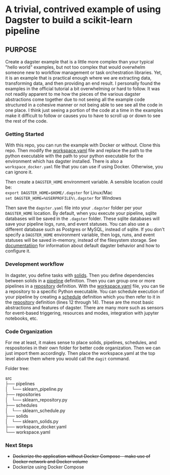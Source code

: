 # A trivial, contrived example of using Dagster to build a scikit-learn pipeline

## PURPOSE
Create a dagster example that is a little more complex than your typical
"hello world" examples, but not too complex that would overwhelm
someone new to workflow management or task orchestration libraries.  Yet,
it is an example that is practical enough where we are extracting data,
transforming data, and then providing an end result.  I personally found the 
examples in the official tutorial a bit overwhelming or hard to follow. 
It was not readily apparent to me how the pieces of the various dagster abstractions
come together due to not seeing all the example code structured in a cohesive manner or 
not being able to see see all the code in one place.  I think just seeing a portion of the 
code at a time in the examples make it difficult to follow or causes you to have to scroll up or down to see the rest of the code.

### Getting Started
With this repo, you can run the example with Docker or without.  Clone this repo.  Then modify the [workspace.yaml](src/workspace.yaml) file and replace the path to the python executable with the path to your python executable for the environment which has dagster installed.  There is also a `workspace_docker.yaml` file that you can use if using Docker.  Otherwise, you can ignore it.

Then create a `DAGSTER_HOME` environment variable.  A sensible location could be:<br>
`export DAGSTER_HOME=$HOME/.dagster` for Linux/Mac<br>
`set DAGSTER_HOME=%USERPROFILE%\.dagster` for Windows

Then save the `dagster.yaml` file into your `.dagster` folder per your `DAGSTER_HOME` location.  By default, when
you execute your pipeline, sqlite databases will be saved in the `.dagster` folder.  These 
sqlite databases will save your pipeline logs, runs, and event statuses.  You can also use a different
database such as Postgres or MySQL, instead of sqlite.  If you don't specify a `DAGSTER_HOME` environment variable,
then logs, runs, and event statuses will be saved in-memory, instead of the filesystem storage.
See [documentatiion](https://docs.dagster.io/deployment/dagster-instance) for information about default
dagster behavior and how to configure it.

### Development workflow
In dagster, you define tasks with [solids](src/solids/sklearn_solids.py).  Then you define dependencies between solids in a 
[pipeline](src/pipelines/sklearn_pipeline.py) definition.  Then you can group one or more pipelines in a 
[repository](src/repositories/sklearn_repository.py) definition.  With the [workspace.yaml](src/workspace.yaml) file, you can tie a 
repository to a specific Python executable.  You can schedule execution of your pipeline by creating a [schedule](src/schedules/sklearn_schedule.py) definition which you then refer to it in the [repository](src/repositories/sklearn_repository.py) definition (lines 12 through 14).  These are the most basic abstractions and features of dagster.  There are many more such as
sensors for event-based triggering, resources and modes, integration with jupyter notebooks, etc.

### Code Organization
For me at least, it makes sense to place solids, pipelines, schedules, and respositories in 
their own folder for better code organization.  Then we can just import them accordingly.  Then
place the workspace.yaml at the top level above them where you would call the `dagit` command.

Folder tree:

src<br>
├── pipelines<br>
│   └── sklearn_pipeline.py<br>
├── repositories<br>
│   └── sklearn_repository.py<br>
├── schedules<br>
│   └── sklearn_schedule.py<br>
├── solids<br>
│   └── sklearn_solids.py<br>
├── workspace_docker.yaml<br>
└── workspace.yaml<br>

### Next Steps
- ~~Dockerize the application without Docker Compose - make use of Docker network and Docker volume~~
- Dockerize using Docker Compose